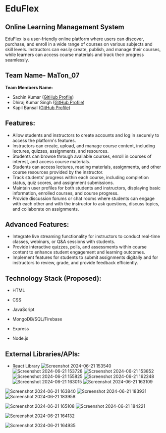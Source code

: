 # EduFlex
## Online Learning Management System

EduFlex is a user-friendly online platform where users can discover, purchase, and enroll in a wide range of courses on various subjects and skill levels. Instructors can easily create, publish, and manage their courses, while learners can access course materials and track their progress seamlessly.

## Team Name- MaTon_07

**Team Members Name:**
- Sachin Kumar ([GitHub Profile](https://github.com/sachinkr24/))
- Dhiraj Kumar Singh ([GitHub Profile](http://github.com/dhirajsingh20215137))
- Kapil Bansal ([GitHub Profile](https://github.com/kapil000001))

## Features:
- Allow students and instructors to create accounts and log in securely to access the platform's features.
- Instructors can create, upload, and manage course content, including lectures, quizzes, assignments, and resources.
- Students can browse through available courses, enroll in courses of interest, and access course materials.
- Students can access lectures, reading materials, assignments, and other course resources provided by the instructor.
- Track students' progress within each course, including completion status, quiz scores, and assignment submissions.
- Maintain user profiles for both students and instructors, displaying basic information, enrolled courses, and course progress.
- Provide discussion forums or chat rooms where students can engage with each other and with the instructor to ask questions, discuss topics, and collaborate on assignments.

## Advanced Features:
- Integrate live streaming functionality for instructors to conduct real-time classes, webinars, or Q&A sessions with students.
- Provide interactive quizzes, polls, and assessments within course content to enhance student engagement and learning outcomes.
- Implement features for students to submit assignments digitally and for instructors to review, grade, and provide feedback efficiently.

## Technology Stack (Proposed):
- HTML
- CSS

- JavaScript
- MongoDB/SQL/Firebase
- Express
- Node.js

## External Libraries/APIs:
- React Library
![Screenshot 2024-06-21 153540](https://github.com/kapil000001/Coursella/assets/85781890/1f4ec275-4547-4697-bcd0-716376e1e96f)
![Screenshot 2024-06-21 153728](https://github.com/kapil000001/Coursella/assets/85781890/1c29110d-acea-4c47-b735-8c78342998e4)
![Screenshot 2024-06-21 153852](https://github.com/kapil000001/Coursella/assets/85781890/ef7fb1f4-69b2-4b53-87b8-cb3e8cfcbb66)
![Screenshot 2024-06-21 155825](https://github.com/kapil000001/Coursella/assets/85781890/ab77ef21-8ef0-4f49-95e0-b42fd3f42fba)
![Screenshot 2024-06-21 162248](https://github.com/kapil000001/Coursella/assets/85781890/d35f57b0-bd72-4ad3-b2ed-d033107a7b95)
![Screenshot 2024-06-21 163015](https://github.com/kapil000001/Coursella/assets/85781890/ca25c50c-d4bc-4a30-98c8-84b56ddb5906)
![Screenshot 2024-06-21 163109](https://github.com/kapil000001/Coursella/assets/85781890/d9f10299-f977-41c7-a542-6417b5a934ab)

![Screenshot 2024-06-21 163840](https://github.com/kapil000001/Coursella/assets/85781890/60cecd14-2a1f-4aee-b578-b4e3edab6c87)
![Screenshot 2024-06-21 183931](https://github.com/kapil000001/Coursella/assets/85781890/cb939797-7906-4fcf-9b6b-9dbface902f4)
![Screenshot 2024-06-21 183958](https://github.com/kapil000001/Coursella/assets/85781890/012fa5b2-ed68-41ef-bb28-3bd8bd3a0dd7)

![Screenshot 2024-06-21 165108](https://github.com/kapil000001/Coursella/assets/85781890/5f4891f4-888c-4d68-a974-c8316a3c8927)
![Screenshot 2024-06-21 184221](https://github.com/kapil000001/Coursella/assets/85781890/9d1659bf-8f07-49cb-a7ab-8806e9df81de)

![Screenshot 2024-06-21 164132](https://github.com/kapil000001/Coursella/assets/85781890/f439c8e2-46d9-464c-970b-4c0f03905f30)

![Screenshot 2024-06-21 164935](https://github.com/kapil000001/Coursella/assets/85781890/7334d2f0-8556-4a2f-9587-3d5957a4486e)




